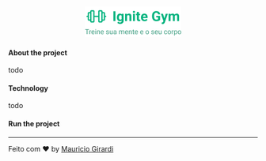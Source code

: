 <div align="center">
  <img src=".github/logo.png"/>
</div>

#### About the project

todo

#### Technology

todo

#### Run the project

---

Feito com :heart: by [Mauricio Girardi](https://www.linkedin.com/in/mauricio-girardi)
